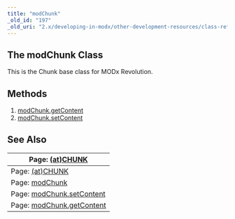 ```yaml
---
title: "modChunk"
_old_id: "197"
_old_uri: "2.x/developing-in-modx/other-development-resources/class-reference/modchunk"
---
```


## The modChunk Class

This is the Chunk base class for MODx Revolution.

## Methods

1. [modChunk.getContent](extending-modx/core-model/modchunk/modchunk.getcontent)
2. [modChunk.setContent](extending-modx/core-model/modchunk/modchunk.setcontent)

## See Also

| Page: [(at)CHUNK](/evolution/0.9.x/developers-guide/template-variables/(at)-binding/(at)chunk) |
|------------------------------------------------------------------------------------------------|
| Page: [(at)CHUNK](/evolution/1.0/developers-guide/template-variables/(at)-binding/(at)chunk) |
| Page: [modChunk](extending-modx/core-model/modchunk) |
| Page: [modChunk.setContent](extending-modx/core-model/modchunk/modchunk.setcontent) |
| Page: [modChunk.getContent](extending-modx/core-model/modchunk/modchunk.getcontent) |